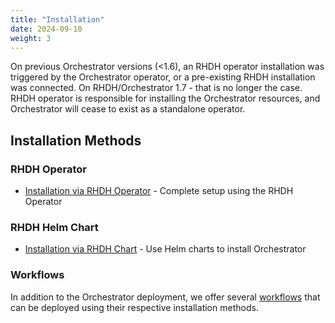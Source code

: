 ```yaml
---
title: "Installation"
date: 2024-09-10
weight: 3
---
```


On previous Orchestrator versions (<1.6), an RHDH operator installation was triggered by the Orchestrator operator, or a pre-existing RHDH installation was connected. On RHDH/Orchestrator 1.7 - that is no longer the case. RHDH operator is responsible for installing the Orchestrator resources, and Orchestrator will cease to exist as a standalone operator.

## Installation Methods

### RHDH Operator

- [Installation via RHDH Operator](./orchestrator-on-rhdh-operator/) - Complete setup using the RHDH Operator

### RHDH Helm Chart

- [Installation via RHDH Chart](./orchestrator-on-rhdh-chart/) - Use Helm charts to install Orchestrator

### Workflows

In addition to the Orchestrator deployment, we offer several [workflows](workflows/) that can be deployed using their respective installation methods.

